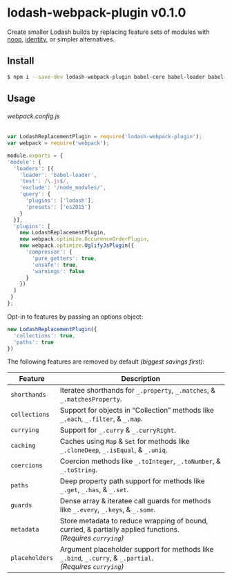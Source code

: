 # lodash-webpack-plugin v0.1.0

Create smaller Lodash builds by replacing feature sets of modules with
[noop](https://lodash.com/docs#noop), [identity](https://lodash.com/docs#identity),
or simpler alternatives.

## Install

```bash
$ npm i --save-dev lodash-webpack-plugin babel-core babel-loader babel-plugin-lodash babel-preset-es2015 webpack
```

## Usage

###### webpack.config.js

```js
var LodashReplacementPlugin = require('lodash-webpack-plugin');
var webpack = require('webpack');

module.exports = {
'module': {
  'loaders': [{
    'loader': 'babel-loader',
    'test': /\.js$/,
    'exclude': '/node_modules/',
    'query': {
      'plugins': ['lodash'],
      'presets': ['es2015']
    }
  }],
  'plugins': [
    new LodashReplacementPlugin,
    new webpack.optimize.OccurenceOrderPlugin,
    new webpack.optimize.UglifyJsPlugin({
      'compressor': {
        'pure_getters': true,
        'unsafe': true,
        'warnings': false
      }
    })
  ]
 }  
};
```

Opt-in to features by passing an options object:
```js
new LodashReplacementPlugin({
  'collections': true,
  'paths': true
})
```

The following features are removed by default _(biggest savings first)_:

| Feature | Description  |
|---|---|
| `shorthands`   | Iteratee shorthands for `_.property`, `_.matches`, & `_.matchesProperty`. |
| `collections`  | Support for objects in “Collection” methods like `_.each`, `_.filter`, & `_.map`. |
| `currying`     | Support for `_.curry` & `_.curryRight`. |
| `caching`      | Caches using `Map` & `Set` for methods like `_.cloneDeep`, `_.isEqual`, & `_.uniq`. |
| `coercions`    | Coercion methods like `_.toInteger`, `_.toNumber`, & `_.toString`. |
| `paths`        | Deep property path support for methods like `_.get`, `_.has`, & `_.set`. |
| `guards`       | Dense array & iteratee call guards for methods like `_.every`, `_.keys`, & `_.some`. |
| `metadata`     | Store metadata to reduce wrapping of bound, curried, & partially applied functions.<br>_(Requires `currying`)_ |
| `placeholders` | Argument placeholder support for methods like `_.bind`, `_.curry`, & `_.partial`.<br>_(Requires `currying`)_ |
